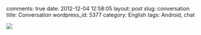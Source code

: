comments: true
date: 2012-12-04 12:58:05
layout: post
slug: conversation
title: Conversation
wordpress_id: 5377
category: English
tags: Android, chat

![](http://kevin.deldycke.com/wp-content/uploads/2012/11/conversation.png)

